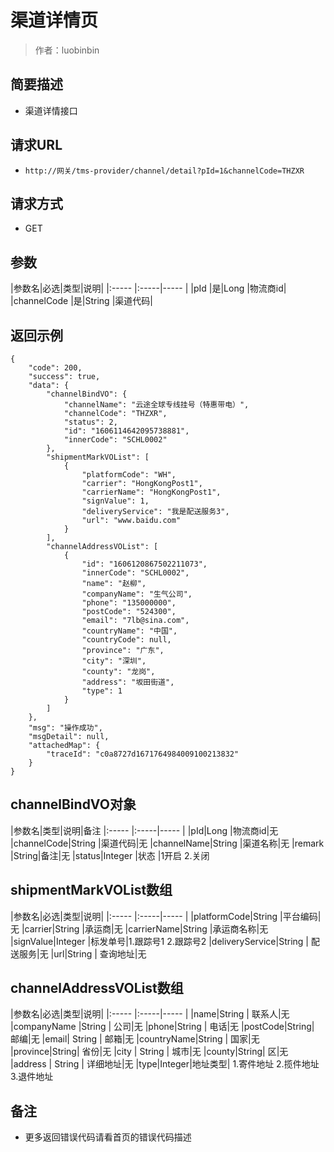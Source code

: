 # 渠道详情页

> 作者：luobinbin

## 简要描述

- 渠道详情接口

## 请求URL
- `http://网关/tms-provider/channel/detail?pId=1&channelCode=THZXR`
  
## 请求方式
- GET

## 参数

|参数名|必选|类型|说明|
|:-----  |:-----|-----                  |
|pId |是|Long   |物流商id|
|channelCode |是|String   |渠道代码|

## 返回示例 

``` 
{
    "code": 200,
    "success": true,
    "data": {
        "channelBindVO": {
            "channelName": "云途全球专线挂号（特惠带电）",
            "channelCode": "THZXR",
            "status": 2,
            "id": "1606114642095738881",
            "innerCode": "SCHL0002"
        },
        "shipmentMarkVOList": [
            {
                "platformCode": "WH",
                "carrier": "HongKongPost1",
                "carrierName": "HongKongPost1",
                "signValue": 1,
                "deliveryService": "我是配送服务3",
                "url": "www.baidu.com"
            }
        ],
        "channelAddressVOList": [
            {
                "id": "1606120867502211073",
                "innerCode": "SCHL0002",
                "name": "赵柳",
                "companyName": "生气公司",
                "phone": "135000000",
                "postCode": "524300",
                "email": "7lb@sina.com",
                "countryName": "中国",
                "countryCode": null,
                "province": "广东",
                "city": "深圳",
                "county": "龙岗",
                "address": "坂田街道",
                "type": 1
            }
        ]
    },
    "msg": "操作成功",
    "msgDetail": null,
    "attachedMap": {
        "traceId": "c0a8727d1671764984009100213832"
    }
}
```

## channelBindVO对象

|参数名|类型|说明|备注
|:-----  |:-----|-----                  |
|pId|Long   |物流商id|无
|channelCode|String   |渠道代码|无
|channelName|String  |渠道名称|无
|remark  |String|备注|无
|status|Integer   |状态 |1开启 2.关闭

## shipmentMarkVOList数组

|参数名|必选|类型|说明|
|:-----  |:-----|-----                  |
|platformCode|String   |平台编码|无
|carrier|String   |承运商|无
|carrierName|String   |承运商名称|无
|signValue|Integer   |标发单号|1.跟踪号1  2.跟踪号2
|deliveryService|String   | 配送服务|无
|url|String   | 查询地址|无

## channelAddressVOList数组
|参数名|必选|类型|说明|
|:-----  |:-----|-----                  |
|name|String   | 联系人|无
|companyName |String  | 公司|无
|phone|String  | 电话|无
|postCode|String| 邮编|无
|email| String  | 邮箱|无
|countryName|String  | 国家|无
|province|String| 省份|无
|city | String  | 城市|无
|county|String| 区|无
|address | String  | 详细地址|无
|type|Integer|地址类型| 1.寄件地址   2.揽件地址  3.退件地址

## 备注 

- 更多返回错误代码请看首页的错误代码描述
